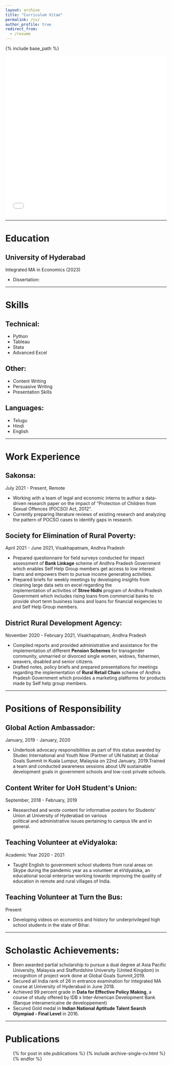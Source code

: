 ```yaml
---
layout: archive
title: "Curriculum Vitae"
permalink: /cv/
author_profile: true
redirect_from:
  - /resume
---
```


{% include base_path %}

<iframe src="/files/paper1.pdf" width="100%" height="500" frameborder="no" border="0" marginwidth="0" marginheight="0"></iframe>
<hr />

# Education
## University of Hyderabad
  Integrated MA in Economics (2023) <br>
  * Dissertation: 
<hr />

# Skills
## Technical:
* Python
* Tableau
* Stata
* Advanced Excel

## Other:
* Content Writing
* Persuasive Writing
* Presentation Skills

## Languages:
* Telugu
* Hindi
* English
<hr/>

# Work Experience  
## Sakonsa:
July 2021 - Present, Remote
* Working with a team of legal and economic interns to author a data-driven research paper on the impact of
  ”Protection of Children from Sexual Offences (POCSO) Act, 2012”.
* Currently preparing literature reviews of existing research and analyzing the pattern of POCSO cases to identify 
  gaps in research.

## Society for Elimination of Rural Poverty:
April 2021 - June 2021, Visakhapatnam, Andhra Pradesh
* Prepared questionnaire for field surveys conducted for impact assessment of **Bank Linkage** scheme of Andhra 
  Pradesh Government which enables Self Help Group members get access to low interest loans and empowers
  them to pursue income generating activities.
* Prepared briefs for weekly meetings by developing insights from cleaning large data sets on excel regarding the  
  implementation of activities of **Stree Nidhi** program of Andhra Pradesh Government which includes rising 
  loans from commercial banks to provide short term business loans and loans for financial exigencies to and Self Help Group members.
    
## District Rural Development Agency:
November 2020 - February 2021, Visakhapatnam, Andhra Pradesh
* Compiled reports and provided administrative and assistance for the implementation of different **Pension Schemes** for transgender community, unmarried or divorced single       women, widows, fishermen, weavers, disabled and senior citizens.
* Drafted notes, policy briefs and prepared presentations for meetings regarding the implementation of **Rural Retail Chain**
  scheme of Andhra Pradesh Government which provides a marketing platforms for products made by Self help group members.
<hr />

# Positions of Responsibility
## Global Action Ambassador:
January, 2019 - January, 2020
* Undertook advocacy responsibilities as part of this status awarded by Studec International and Youth Now (Partner
  of UN habitat) at Global Goals Summit in Kuala Lumpur, Malaysia on 22nd January, 2019.Trained a team and
  conducted awareness sessions about UN sustainable development goals in government schools and low-cost private schools.
 
## Content Writer for UoH Student's Union:
September, 2018 - February, 2019
* Researched and wrote content for informative posters for Students’ Union at University of Hyderabad on various  
  political and administrative issues pertaining to campus life and in general.

## Teaching Volunteer at eVidyaloka:
 Academic Year 2020 - 2021
 * Taught English to government school students from rural areas on Skype during the pandemic year as a volunteer at
  eVidyaloka, an educational social enterprise working towards improving the quality of education in remote and rural
  villages of India.

## Teaching Volunteer at Turn the Bus:
Present
* Developing videos on economics and history for underprivileged high school students in the state of Bihar.
 <hr />

# Scholastic Achievements:
* Been awarded partial scholarship to pursue a dual degree at Asia Pacific University, Malaysia and Staffordshire
  University (United Kingdom) in recognition of project work done at Global Goals Summit,2019.
* Secured all India rank of 26 in entrance examination for Integrated MA course at University of Hyderabad in June 2018.
* Achieved 99 percent grade in **Data for Effective Policy Making**, a course of study offered by IDB x Inter-American Development Bank (Banque interamericaine de developpement)
* Secured Gold medal in **Indian National Aptitude Talent Search Olympiad - Final Level** in 2016.
<hr />

# Publications
  <ul>{% for post in site.publications %}
    {% include archive-single-cv.html %}
  {% endfor %}</ul>
  
<!---
======
  <ul>{% for post in site.talks %}
    {% include archive-single-talk-cv.html %}
  {% endfor %}</ul>
  
Teaching
======
  <ul>{% for post in site.teaching %}
    {% include archive-single-cv.html %}
  {% endfor %}</ul>
  
Service and leadership
======
* Currently signed in to 43 different slack teams
--> 

